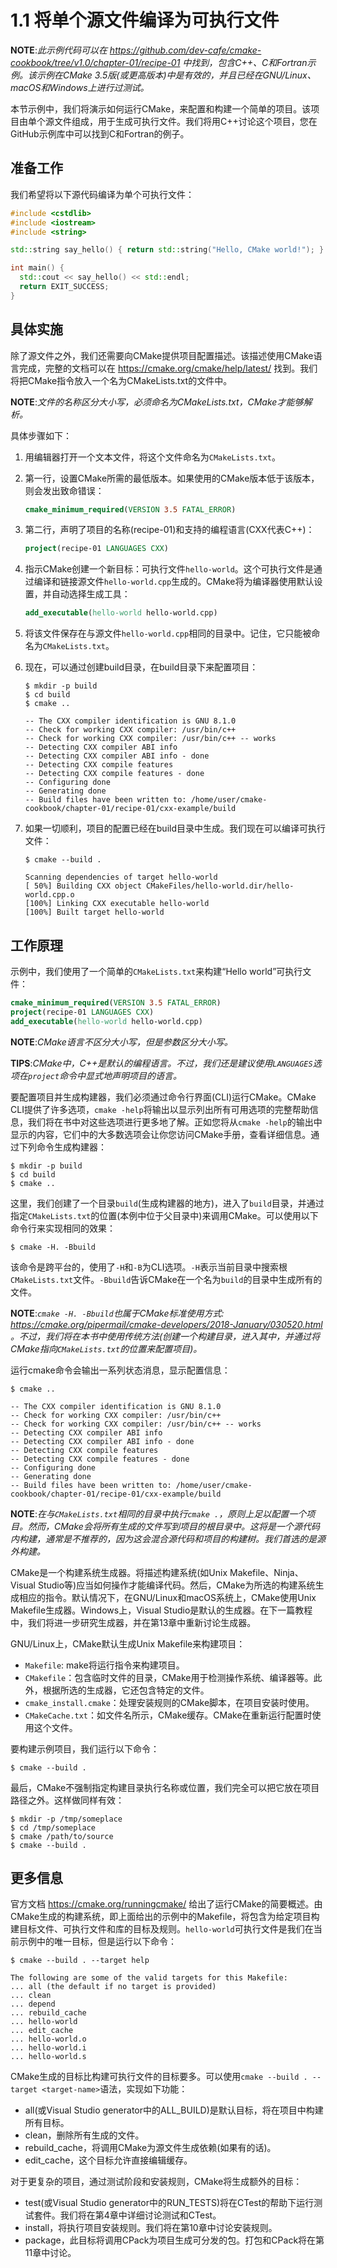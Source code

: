 # 1.1 将单个源文件编译为可执行文件

**NOTE**:*此示例代码可以在 https://github.com/dev-cafe/cmake-cookbook/tree/v1.0/chapter-01/recipe-01 中找到，包含C++、C和Fortran示例。该示例在CMake 3.5版(或更高版本)中是有效的，并且已经在GNU/Linux、macOS和Windows上进行过测试。*

本节示例中，我们将演示如何运行CMake，来配置和构建一个简单的项目。该项目由单个源文件组成，用于生成可执行文件。我们将用C++讨论这个项目，您在GitHub示例库中可以找到C和Fortran的例子。

## 准备工作

我们希望将以下源代码编译为单个可执行文件：

```c++
#include <cstdlib>
#include <iostream>
#include <string>

std::string say_hello() { return std::string("Hello, CMake world!"); }

int main() {
  std::cout << say_hello() << std::endl;
  return EXIT_SUCCESS;
}
```

## 具体实施

除了源文件之外，我们还需要向CMake提供项目配置描述。该描述使用CMake语言完成，完整的文档可以在 https://cmake.org/cmake/help/latest/ 找到。我们将把CMake指令放入一个名为CMakeLists.txt的文件中。

**NOTE**:*文件的名称区分大小写，必须命名为CMakeLists.txt，CMake才能够解析。*

具体步骤如下：

1. 用编辑器打开一个文本文件，将这个文件命名为`CMakeLists.txt`。

2. 第一行，设置CMake所需的最低版本。如果使用的CMake版本低于该版本，则会发出致命错误：

   ```cmake
   cmake_minimum_required(VERSION 3.5 FATAL_ERROR)
   ```

3. 第二行，声明了项目的名称(recipe-01)和支持的编程语言(CXX代表C++)：

   ```cmake
   project(recipe-01 LANGUAGES CXX)
   ```

4. 指示CMake创建一个新目标：可执行文件`hello-world`。这个可执行文件是通过编译和链接源文件`hello-world.cpp`生成的。CMake将为编译器使用默认设置，并自动选择生成工具：

   ```cmake
   add_executable(hello-world hello-world.cpp)
   ```

5. 将该文件保存在与源文件`hello-world.cpp`相同的目录中。记住，它只能被命名为`CMakeLists.txt`。

6. 现在，可以通过创建build目录，在build目录下来配置项目：

   ```shell
   $ mkdir -p build
   $ cd build
   $ cmake ..
   
   -- The CXX compiler identification is GNU 8.1.0
   -- Check for working CXX compiler: /usr/bin/c++
   -- Check for working CXX compiler: /usr/bin/c++ -- works
   -- Detecting CXX compiler ABI info
   -- Detecting CXX compiler ABI info - done
   -- Detecting CXX compile features
   -- Detecting CXX compile features - done
   -- Configuring done
   -- Generating done
   -- Build files have been written to: /home/user/cmake-cookbook/chapter-01/recipe-01/cxx-example/build
   ```

7. 如果一切顺利，项目的配置已经在build目录中生成。我们现在可以编译可执行文件：

   ```shell
   $ cmake --build .
   
   Scanning dependencies of target hello-world
   [ 50%] Building CXX object CMakeFiles/hello-world.dir/hello-world.cpp.o
   [100%] Linking CXX executable hello-world
   [100%] Built target hello-world
   ```

## 工作原理

示例中，我们使用了一个简单的`CMakeLists.txt`来构建“Hello world”可执行文件：

```cmake
cmake_minimum_required(VERSION 3.5 FATAL_ERROR)
project(recipe-01 LANGUAGES CXX)
add_executable(hello-world hello-world.cpp)
```

**NOTE**:*CMake语言不区分大小写，但是参数区分大小写。*

**TIPS**:*CMake中，C++是默认的编程语言。不过，我们还是建议使用`LANGUAGES`选项在`project`命令中显式地声明项目的语言。*

要配置项目并生成构建器，我们必须通过命令行界面(CLI)运行CMake。CMake CLI提供了许多选项，`cmake -help`将输出以显示列出所有可用选项的完整帮助信息，我们将在书中对这些选项进行更多地了解。正如您将从`cmake -help`的输出中显示的内容，它们中的大多数选项会让你您访问CMake手册，查看详细信息。通过下列命令生成构建器：

```shell
$ mkdir -p build
$ cd build
$ cmake ..
```

这里，我们创建了一个目录`build`(生成构建器的地方)，进入了`build`目录，并通过指定`CMakeLists.txt`的位置(本例中位于父目录中)来调用CMake。可以使用以下命令行来实现相同的效果：

```shell
$ cmake -H. -Bbuild
```

该命令是跨平台的，使用了`-H`和`-B`为CLI选项。`-H`表示当前目录中搜索根`CMakeLists.txt`文件。`-Bbuild`告诉CMake在一个名为`build`的目录中生成所有的文件。

**NOTE**:*`cmake -H. -Bbuild`也属于CMake标准使用方式: https://cmake.org/pipermail/cmake-developers/2018-January/030520.html 。不过，我们将在本书中使用传统方法(创建一个构建目录，进入其中，并通过将CMake指向`CMakeLists.txt`的位置来配置项目)。*

运行cmake命令会输出一系列状态消息，显示配置信息：

```shell
$ cmake ..

-- The CXX compiler identification is GNU 8.1.0
-- Check for working CXX compiler: /usr/bin/c++
-- Check for working CXX compiler: /usr/bin/c++ -- works
-- Detecting CXX compiler ABI info
-- Detecting CXX compiler ABI info - done
-- Detecting CXX compile features
-- Detecting CXX compile features - done
-- Configuring done
-- Generating done
-- Build files have been written to: /home/user/cmake-cookbook/chapter-01/recipe-01/cxx-example/build
```

**NOTE**:*在与`CMakeLists.txt`相同的目录中执行`cmake .`，原则上足以配置一个项目。然而，CMake会将所有生成的文件写到项目的根目录中。这将是一个源代码内构建，通常是不推荐的，因为这会混合源代码和项目的构建树。我们首选的是源外构建。*

CMake是一个构建系统生成器。将描述构建系统(如Unix Makefile、Ninja、Visual Studio等)应当如何操作才能编译代码。然后，CMake为所选的构建系统生成相应的指令。默认情况下，在GNU/Linux和macOS系统上，CMake使用Unix Makefile生成器。Windows上，Visual Studio是默认的生成器。在下一篇教程中，我们将进一步研究生成器，并在第13章中重新讨论生成器。

GNU/Linux上，CMake默认生成Unix Makefile来构建项目：

* `Makefile`: make将运行指令来构建项目。
* `CMakefile`：包含临时文件的目录，CMake用于检测操作系统、编译器等。此外，根据所选的生成器，它还包含特定的文件。
* `cmake_install.cmake`：处理安装规则的CMake脚本，在项目安装时使用。
* `CMakeCache.txt`：如文件名所示，CMake缓存。CMake在重新运行配置时使用这个文件。

要构建示例项目，我们运行以下命令：

```shell
$ cmake --build .
```

最后，CMake不强制指定构建目录执行名称或位置，我们完全可以把它放在项目路径之外。这样做同样有效：

```shell
$ mkdir -p /tmp/someplace
$ cd /tmp/someplace
$ cmake /path/to/source
$ cmake --build .
```

## 更多信息

官方文档 https://cmake.org/runningcmake/ 给出了运行CMake的简要概述。由CMake生成的构建系统，即上面给出的示例中的Makefile，将包含为给定项目构建目标文件、可执行文件和库的目标及规则。`hello-world`可执行文件是我们在当前示例中的唯一目标，但是运行以下命令：

```shell
$ cmake --build . --target help

The following are some of the valid targets for this Makefile:
... all (the default if no target is provided)
... clean
... depend
... rebuild_cache
... hello-world
... edit_cache
... hello-world.o
... hello-world.i
... hello-world.s
```

CMake生成的目标比构建可执行文件的目标要多。可以使用`cmake --build . --target <target-name>`语法，实现如下功能：

* all(或Visual Studio generator中的ALL_BUILD)是默认目标，将在项目中构建所有目标。
* clean，删除所有生成的文件。
* rebuild_cache，将调用CMake为源文件生成依赖(如果有的话)。
* edit_cache，这个目标允许直接编辑缓存。

对于更复杂的项目，通过测试阶段和安装规则，CMake将生成额外的目标：

* test(或Visual Studio generator中的RUN_TESTS)将在CTest的帮助下运行测试套件。我们将在第4章中详细讨论测试和CTest。
* install，将执行项目安装规则。我们将在第10章中讨论安装规则。
* package，此目标将调用CPack为项目生成可分发的包。打包和CPack将在第11章中讨论。

